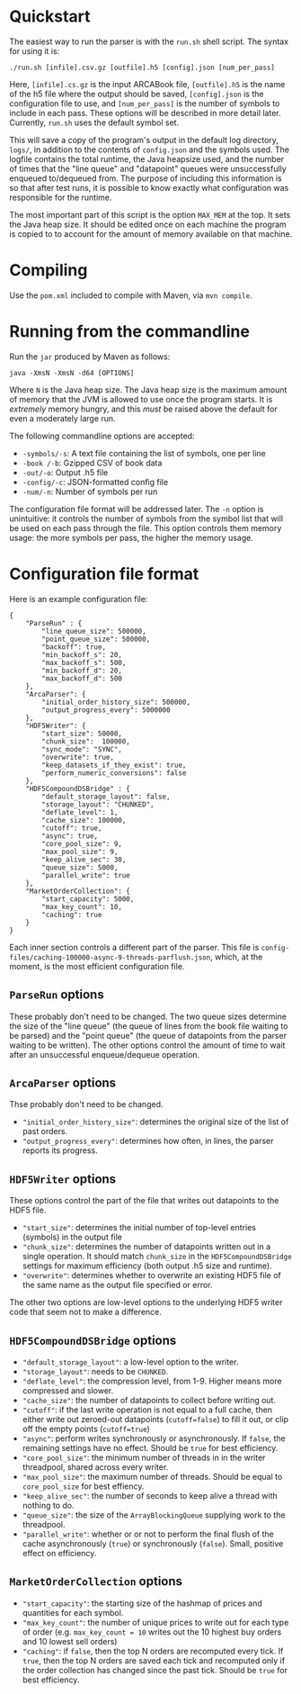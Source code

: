# Quickstart

The easiest way to run the parser is with the `run.sh` shell script. The syntax for using it is:

    ./run.sh [infile].csv.gz [outfile].h5 [config].json [num_per_pass]

Here, `[infile].cs.gz` is the input ARCABook file, `[outfile].h5` is the name of the h5 file where the output should be saved, `[config].json` is the configuration file to use, and `[num_per_pass]` is the number of symbols to include in each pass. These options will be described in more detail later. Currently, `run.sh` uses the default symbol set.

This will save a copy of the  program's output in the default log directory, `logs/`, in addition to the contents of `config.json` and the symbols used. The logfile contains the total runtime, the Java heapsize used, and the number of times that the "line queue" and "datapoint" queues were unsuccessfully enqueued to/dequeued from. The purpose of including this information is so that after test runs, it is possible to know exactly what configuration was responsible for the runtime.

The most important part of this script is the option `MAX_MEM` at the top. It sets the Java heap size. It should be edited once on each machine the program is copied to to account for the amount of memory available on that machine.

# Compiling

Use the `pom.xml` included to compile with Maven, via `mvn compile`.

# Running from the commandline

Run the `jar` produced by Maven as follows:

    java -XmsN -XmsN -d64 [OPTIONS]

Where `N` is the Java heap size. The Java heap size is the maximum amount of memory that the JVM is allowed to use once the program starts. It is *extremely* memory hungry, and this *must* be raised above the default for even a moderately large run.

The following commandline options are accepted:

* `-symbols/-s`: A text file containing the list of symbols, one per line
* `-book /-b`: Gzipped CSV of book data
* `-out/-o`: Output .h5 file
* `-config/-c`: JSON-formatted config file
* `-num/-n`: Number of symbols per run

The configuration file format will be addressed later. The `-n` option is unintuitive: it controls the number of symbols from the symbol list that will be used on each pass through the file. This option controls them memory usage: the more symbols per pass, the higher the memory usage.

# Configuration file format
Here is an example configuration file:

```
{
    "ParseRun" : {
        "line_queue_size": 500000,
        "point_queue_size": 500000,
        "backoff": true,
		"min_backoff_s": 20,
		"max_backoff_s": 500,
		"min_backoff_d": 20,
		"max_backoff_d": 500
	},
	"ArcaParser": {
		"initial_order_history_size": 500000,
		"output_progress_every": 5000000
	},
	"HDF5Writer": {
		"start_size": 50000,
		"chunk_size":  100000,
		"sync_mode": "SYNC",
		"overwrite": true,
		"keep_datasets_if_they_exist": true,
		"perform_numeric_conversions": false
	},
	"HDF5CompoundDSBridge" : {
		"default_storage_layout": false,
		"storage_layout": "CHUNKED",
		"deflate_level": 1,
		"cache_size": 100000,
		"cutoff": true,
		"async": true,
		"core_pool_size": 9,
		"max_pool_size": 9,
		"keep_alive_sec": 30,
		"queue_size": 5000,
		"parallel_write": true
	},
    "MarketOrderCollection": {
        "start_capacity": 5000,
        "max_key_count": 10,
        "caching": true
    }
}
```

Each inner section controls a different part of the parser. This file is `config-files/caching-100000-async-9-threads-parflush.json`, which, at the moment, is the most efficient configuration file.

## `ParseRun` options

These probably don't need to be changed. The two queue sizes determine the size of the "line queue" (the queue of lines from the book file waiting to be parsed) and the "point queue" (the queue of datapoints from the parser waiting to be written). The other options control the amount of time to wait after an unsuccessful enqueue/dequeue operation.

## `ArcaParser` options

Thse probably don't need to be changed.

* `"initial_order_history_size"`: determines the original size of the list of past orders.
* `"output_progress_every"`: determines how often, in lines, the parser reports its progress.

## `HDF5Writer` options

These options control the part of the file that writes out datapoints to the HDF5 file.

* `"start_size"`: determines the initial number of top-level entries (symbols) in the output file
* `"chunk_size"`: determines the number of datapoints written out in a single operation. It should match `chunk_size` in the `HDF5CompoundDSBridge` settings for maximum efficiency (both output .h5 size and runtime).
* `"overwrite"`: determines whether to overwrite an existing HDF5 file of the same name as the output file specified or error.

The other two options are low-level options to the underlying HDF5 writer code that seem not to make a difference.

## `HDF5CompoundDSBridge` options

* `"default_storage_layout"`: a low-level option to the writer.
* `"storage_layout"`: needs to be `CHUNKED`.
* `"deflate_level"`: the compression level, from 1-9. Higher means more compressed and slower.
* `"cache_size"`: the number of datapoints to collect before writing out.
* `"cutoff"`: if the last write operation is not equal to a full cache, then either write out zeroed-out datapoints (`cutoff=false`) to fill it out, or clip off the empty points (`cutoff=true`)
* `"async"`: perform writes synchronously or asynchronously. If `false`, the remaining settings have no effect. Should be `true` for best efficiency.
* `"core_pool_size"`: the minimum number of threads in in the writer threadpool, shared across every writer.
* `"max_pool_size"`: the maximum number of threads. Should be equal to `core_pool_size` for best effiency.
* `"keep_alive_sec"`: the number of seconds to keep alive a thread with nothing to do.
* `"queue_size"`: the size of the `ArrayBlockingQueue` supplying work to the threadpool.
* `"parallel_write"`: whether or or not to perform the final flush of the cache asynchronously (`true`) or synchronously (`false`). Small, positive effect on efficiency.

## `MarketOrderCollection` options

* `"start_capacity"`: the starting size of the hashmap of prices and quantities for each symbol.
* `"max_key_count"`: the number of unique prices to write out for each type of order (e.g. `max_key_count = 10` writes out the 10 highest buy orders and 10 lowest sell orders)
* `"caching"`: if `false`, then the top N orders are recomputed every tick. If `true`, then the top N orders are saved each tick and recomputed only if the order collection has changed since the past tick. Should be `true` for best efficiency.

<!-- TODO: help option on binary. check mem requirements  -->
